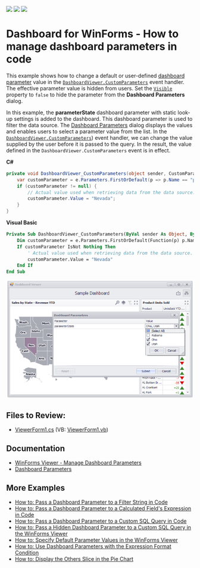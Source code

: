 <!-- default badges list -->
![](https://img.shields.io/endpoint?url=https://codecentral.devexpress.com/api/v1/VersionRange/134061847/18.1.3%2B)
[![](https://img.shields.io/badge/Open_in_DevExpress_Support_Center-FF7200?style=flat-square&logo=DevExpress&logoColor=white)](https://supportcenter.devexpress.com/ticket/details/T635871)
[![](https://img.shields.io/badge/📖_How_to_use_DevExpress_Examples-e9f6fc?style=flat-square)](https://docs.devexpress.com/GeneralInformation/403183)
<!-- default badges end -->
# Dashboard for WinForms - How to manage dashboard parameters in code 

This example shows how to change a default or user-defined [dashboard parameter](https://docs.devexpress.com/Dashboard/16169) value in the [`DashboardViewer.CustomParameters`](https://docs.devexpress.com/Dashboard/DevExpress.DashboardWin.DashboardViewer.CustomParameters) event handler. The effective parameter value is hidden from users. Set the [`Visible`](https://docs.devexpress.com/Dashboard/DevExpress.DashboardCommon.DashboardParameter.Visible) property to `false` to hide the parameter from the **Dashboard Parameters** dialog.

In this example, the **parameterState** dashboard parameter with static look-up settings is added to the dashboard. This dashboard parameter is used to filter the data source. The [Dashboard Parameters](https://docs.devexpress.com/Dashboard/17632) dialog displays the values and enables users to select a parameter value from the list. In the [`DashboardViewer.CustomParameters`](https://docs.devexpress.com/Dashboard/DevExpress.DashboardWin.DashboardViewer.CustomParameters)) event handler, we can change the value supplied by the user before it is passed to the query.
In the result, the value defined in the `DashboardViewer.CustomParameters` event is in effect.

**C#**

```cs
private void DashboardViewer_CustomParameters(object sender, CustomParametersEventArgs e) {
	var customParameter = e.Parameters.FirstOrDefault(p => p.Name == "parameterState");
	if (customParameter != null) {
		// Actual value used when retrieving data from the data source.
		customParameter.Value = "Nevada";
	}
}
```

**Visual Basic**

```vb
Private Sub DashboardViewer_CustomParameters(ByVal sender As Object, ByVal e As CustomParametersEventArgs)
	Dim customParameter = e.Parameters.FirstOrDefault(Function(p) p.Name = "parameterState")
	If customParameter IsNot Nothing Then
		' Actual value used when retrieving data from the data source.
		customParameter.Value = "Nevada"
	End If
End Sub
```
![](/media/8133e08d-3d51-483d-920f-44f642b751cb.png)

## Files to Review:

* [ViewerForm1.cs](./CS/CustomParametersExample/ViewerForm1.cs) (VB: [ViewerForm1.vb](./VB/CustomParametersExample/ViewerForm1.vb))

## Documentation

- [WinForms Viewer - Manage Dashboard Parameters](https://docs.devexpress.com/Dashboard/17632/winforms-dashboard/winforms-viewer/manage-dashboard-parameters)
- [Dashboard Parameters](https://docs.devexpress.com/Dashboard/116918)

## More Examples

* [How to: Pass a Dashboard Parameter to a Filter String in Code](https://github.com/DevExpress-Examples/how-to-pass-a-dashboard-parameter-to-a-filter-string-in-code-e5117)
* [How to: Pass a Dashboard Parameter to a Calculated Field's Expression in Code](https://github.com/DevExpress-Examples/how-to-pass-a-dashboard-parameter-to-a-calculated-fields-expression-in-code-e5135)
* [How to: Pass a Dashboard Parameter to a Custom SQL Query in Code](https://github.com/DevExpress-Examples/how-to-pass-a-dashboard-parameter-to-a-custom-sql-query-in-code-e5120)
* [How to: Pass a Hidden Dashboard Parameter to a Custom SQL Query in the WinForms Viewer](https://github.com/DevExpress-Examples/how-to-pass-a-hidden-dashboard-parameter-to-a-custom-sql-query-in-the-winforms-viewer-t338459)
* [How to: Specify Default Parameter Values in the WinForms Viewer](https://github.com/DevExpress-Examples/how-to-specify-default-parameter-values-in-the-winforms-viewer-t475858)
* [How to: Use Dashboard Parameters with the Expression Format Condition](https://github.com/DevExpress-Examples/how-to-usedashboard-parameters-with-the-expressionformat-condition-t260065)
* [How to: Display the Others Slice in the Pie Chart](https://github.com/DevExpress-Examples/how-to-display-pie-chart-others-slice)
